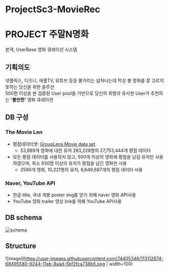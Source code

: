 # ProjectSc3-MovieRec

# PROJECT 주말N명화
본격, UserBase 영화 큐레이션 시스템
## 기획의도
넷플릭스, 디즈니, 애플TV, 유튜브 등등 볼거리는 넘처나는데 막상 볼 영화를 잘 고르지 못하는 당신을 위한 솔루션  
500편 이상을 본 검증된 User pool을 기반으로 당신의 취향과 유사한 User가 추천하는 **'볼만한'** 영화 큐레이션

## DB 구성
### The Movie Len
- 평점데이터셋: [GroupLens Movie data set](https://grouplens.org/datasets/movielens/) 
  - 53,889개 영화에 대한 유저 283,228명의 27,753,444개 평점 데이터
- 모든 평점 데이터를 사용하지 않고, 500개 이상의 영화에 평점을 남김 유저만 사용하였으며, 최소 930명 이상의 유저가 평점을 남긴 영화만 사용
  - 2590개 영화, 10,221명의 유저, 6,649,687개의 평점 데이터 사용
### Naver, YouTube API
- 한글 title, 국내 개봉 poster img를 얻기 위해 naver 영화 API사용
- YouTube 영화 trailer 영상 link를 위해 YouTube API사용


## DB schema
![schema](https://user-images.githubusercontent.com/74405346/112937095-031d3380-9162-11eb-805c-75ad417bdc40.png)

## Structure
![image](https://user-images.githubusercontent.com/74405346/113112674-68495580-9244-11eb-8aad-5bf2fca738b5.png | width=100)
